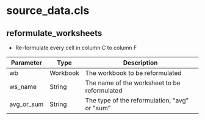 # source_data.cls

## reformulate_worksheets

- Re-formulate every cell in column C to column F

| Parameter | Type | Description |
| --- | --- | --- |
| wb | Workbook | The workbook to be reformulated |
| ws_name | String | The name of the worksheet to be reformulated |
| avg_or_sum | String | The type of the reformulation, "avg" or "sum" |
